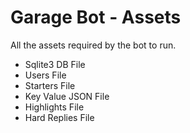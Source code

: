 Garage Bot - Assets
======

All the assets required by the bot to run.

- Sqlite3 DB File
- Users File
- Starters File
- Key Value JSON File
- Highlights File
- Hard Replies File
